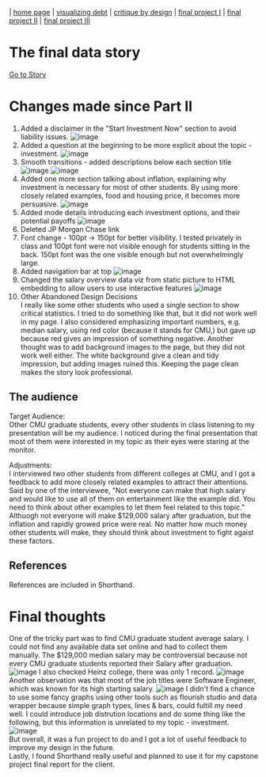 | [home page](https://yzjdxfc1.github.io/telling-stories-with-data-portfolio) | [visualizing debt](dataviz2.md) | [critique by design](critique-by-design.md) | [final project I](final-project-part-one.md) | [final project II](final-project-part-two.md) | [final project III](final-project-part-three.md)

# The final data story
[Go to Story](https://carnegiemellon.shorthandstories.com/manage-your-income-with-wisdom/index.html)

# Changes made since Part II
1. Added a disclaimer in the "Start Investment Now" section to avoid liability issues.
![image](https://github.com/yzjdxfc1/telling-stories-with-data-portfolio/assets/143653487/b041a742-e6eb-4d32-92d9-15d7480e91af)
2. Added a question at the beginning to be more explicit about the topic - investment.
![image](https://github.com/yzjdxfc1/telling-stories-with-data-portfolio/assets/143653487/2e1d5e65-004c-4ce2-8495-58f5d076d150)
3. Smooth transitions - added descriptions below each section title
![image](https://github.com/yzjdxfc1/telling-stories-with-data-portfolio/assets/143653487/faf5ee81-2efe-4f57-aea4-5d121696b195)
![image](https://github.com/yzjdxfc1/telling-stories-with-data-portfolio/assets/143653487/839dda2d-e214-4dc3-a2e3-fe3c5c525874)
4. Added one more section talking about inflation, explaining why investment is necessary for most of other students. By using more closely related examples, food and housing price, it becomes more persuasive.
![image](https://github.com/yzjdxfc1/telling-stories-with-data-portfolio/assets/143653487/cc6dcd77-5b2b-49cf-ab39-2363caca8b7a)
5. Added mode details introducing each investment options, and their potential payoffs
![image](https://github.com/yzjdxfc1/telling-stories-with-data-portfolio/assets/143653487/11f3622b-f310-481d-8927-1c89be06e31e)
6. Deleted JP Morgan Chase link
7. Font change - 100pt -> 150pt for better visibility. I tested privately in class and 100pt font were not visible enough for students sitting in the back. 150pt font was the one visible enough but not overwhelmingly large. 
9. Added navigation bar at top
![image](https://github.com/yzjdxfc1/telling-stories-with-data-portfolio/assets/143653487/27a99487-202a-4355-aaf3-2c5a2b434762)
10. Changed the salary overview data viz from static picture to HTML embedding to allow users to use interactive features
![image](https://github.com/yzjdxfc1/telling-stories-with-data-portfolio/assets/143653487/e7131601-c7d9-425d-84de-ef40d35146b2)   
12. Other Abandoned Design Decisions   
I really like some other students who used a single section to show critical statistics. I tried to do something like that, but it did not work well in my page. I also considered emphasizing important numbers, e.g. median salary, using red color (because it stands for CMU,) but gave up because red gives an impression of something negative. 
Another thought was to add background images to the page, but they did not work well either. The white background give a clean and tidy impression, but adding images ruined this. Keeping the page clean makes the story look professional. 

## The audience
Target Audience:   
Other CMU graduate students, every other students in class listening to my presentation will be my audience. I noticed during the final presentation that most of them were interested in my topic as their eyes were staring at the monitor.

Adjustments:   
I interviewed two other students from different colleges at CMU, and I got a feedback to add more closely related examples to attract their attentions. Said by one of the interviewee, "Not everyone can make that high salary and would like to use all of them on entertainment like the example did. You need to think about other examples to let them feel related to this topic." Althuogh not everyone will make $129,000 salary after graduation, but the inflation and rapidly growed price were real. No matter how much money other students will make, they should think about investment to fight agaist these factors. 


## References
References are included in Shorthand.

# Final thoughts
One of the tricky part was to find CMU graduate student average salary. I could not find any available data set online and had to collect them manually. The $129,000 median salary may be controversial because not every CMU graduate students reported their Salary after graduation. 
![image](https://github.com/yzjdxfc1/telling-stories-with-data-portfolio/assets/143653487/1aa10d16-a6be-46e4-b4c7-bf98653d4251)
I also checked Heinz college, there was only 1 record.
![image](https://github.com/yzjdxfc1/telling-stories-with-data-portfolio/assets/143653487/4ec1b00a-1bcf-42ff-b877-75cb72eb1c67)
Another observation was that most of the job titles were Software Engineer, which was known for its high starting salary. 
![image](https://github.com/yzjdxfc1/telling-stories-with-data-portfolio/assets/143653487/770e0d9b-9bc6-453a-b9a9-a1cc34a1ae65)
I didn't find a chance to use some fancy graphs using other tools such as flourish studio and data wrapper because simple graph types, lines & bars, could fultill my need well. I could introduce job distrution locations and do some thing like the following, but this information is unrelated to my topic - investment.   
![image](https://github.com/yzjdxfc1/telling-stories-with-data-portfolio/assets/143653487/4994b3b6-c5cd-43e5-a88e-4001d6238cc0)   
But overall, it was a fun project to do and I got a lot of useful feedback to improve my design in the future.    
Lastly, I found Shorthand really useful and planned to use it for my capstone project final report for the client.

